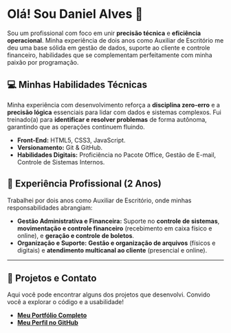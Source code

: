 # Olá! Sou Daniel Alves 👋

Sou um profissional com foco em unir **precisão técnica** e **eficiência operacional**. Minha experiência de dois anos como Auxiliar de Escritório me deu uma base sólida em gestão de dados, suporte ao cliente e controle financeiro, habilidades que se complementam perfeitamente com minha paixão por programação.

## 💻 Minhas Habilidades Técnicas

Minha experiência com desenvolvimento reforça a **disciplina zero-erro** e a **precisão lógica** essenciais para lidar com dados e sistemas complexos. Fui treinado(a) para **identificar e resolver problemas** de forma autônoma, garantindo que as operações continuem fluindo.

* **Front-End:** HTML5, CSS3, JavaScript.
* **Versionamento:** Git & GitHub.
* **Habilidades Digitais:** Proficiência no Pacote Office, Gestão de E-mail, Controle de Sistemas Internos.

## 💼 Experiência Profissional (2 Anos)

Trabalhei por dois anos como Auxiliar de Escritório, onde minhas responsabilidades abrangiam:

* **Gestão Administrativa e Financeira:** Suporte no **controle de sistemas**, **movimentação e controle financeiro** (recebimento em caixa físico e online), e **geração e controle de boletos**.
* **Organização e Suporte:** **Gestão e organização de arquivos** (físicos e digitais) e **atendimento multicanal ao cliente** (presencial e online).

---

## 🔗 Projetos e Contato

Aqui você pode encontrar alguns dos projetos que desenvolvi. Convido você a explorar o código e a usabilidade!

* **[Meu Portfólio Completo](https://daniellz8.github.io/portfolio-dan/)**
* **[Meu Perfil no GitHub](https://github.com/daniellz8)**
